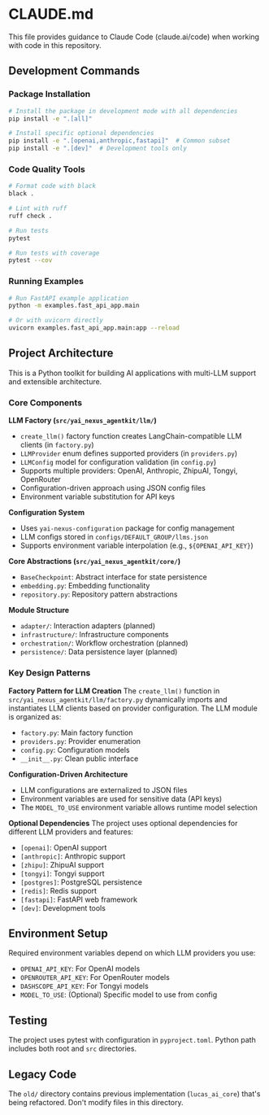# CLAUDE.md

This file provides guidance to Claude Code (claude.ai/code) when working with code in this repository.

## Development Commands

### Package Installation
```bash
# Install the package in development mode with all dependencies
pip install -e ".[all]"

# Install specific optional dependencies
pip install -e ".[openai,anthropic,fastapi]"  # Common subset
pip install -e ".[dev]"  # Development tools only
```

### Code Quality Tools
```bash
# Format code with black
black .

# Lint with ruff
ruff check .

# Run tests
pytest

# Run tests with coverage
pytest --cov
```

### Running Examples
```bash
# Run FastAPI example application
python -m examples.fast_api_app.main

# Or with uvicorn directly
uvicorn examples.fast_api_app.main:app --reload
```

## Project Architecture

This is a Python toolkit for building AI applications with multi-LLM support and extensible architecture.

### Core Components

**LLM Factory (`src/yai_nexus_agentkit/llm/`)**
- `create_llm()` factory function creates LangChain-compatible LLM clients (in `factory.py`)
- `LLMProvider` enum defines supported providers (in `providers.py`)
- `LLMConfig` model for configuration validation (in `config.py`)
- Supports multiple providers: OpenAI, Anthropic, ZhipuAI, Tongyi, OpenRouter
- Configuration-driven approach using JSON config files
- Environment variable substitution for API keys

**Configuration System**
- Uses `yai-nexus-configuration` package for config management
- LLM configs stored in `configs/DEFAULT_GROUP/llms.json`
- Supports environment variable interpolation (e.g., `${OPENAI_API_KEY}`)

**Core Abstractions (`src/yai_nexus_agentkit/core/`)**
- `BaseCheckpoint`: Abstract interface for state persistence
- `embedding.py`: Embedding functionality
- `repository.py`: Repository pattern abstractions

**Module Structure**
- `adapter/`: Interaction adapters (planned)
- `infrastructure/`: Infrastructure components
- `orchestration/`: Workflow orchestration (planned)
- `persistence/`: Data persistence layer (planned)

### Key Design Patterns

**Factory Pattern for LLM Creation**
The `create_llm()` function in `src/yai_nexus_agentkit/llm/factory.py` dynamically imports and instantiates LLM clients based on provider configuration. The LLM module is organized as:
- `factory.py`: Main factory function
- `providers.py`: Provider enumeration
- `config.py`: Configuration models
- `__init__.py`: Clean public interface

**Configuration-Driven Architecture**
- LLM configurations are externalized to JSON files
- Environment variables are used for sensitive data (API keys)
- The `MODEL_TO_USE` environment variable allows runtime model selection

**Optional Dependencies**
The project uses optional dependencies for different LLM providers and features:
- `[openai]`: OpenAI support
- `[anthropic]`: Anthropic support
- `[zhipu]`: ZhipuAI support
- `[tongyi]`: Tongyi support
- `[postgres]`: PostgreSQL persistence
- `[redis]`: Redis support
- `[fastapi]`: FastAPI web framework
- `[dev]`: Development tools

## Environment Setup

Required environment variables depend on which LLM providers you use:
- `OPENAI_API_KEY`: For OpenAI models
- `OPENROUTER_API_KEY`: For OpenRouter models
- `DASHSCOPE_API_KEY`: For Tongyi models
- `MODEL_TO_USE`: (Optional) Specific model to use from config

## Testing

The project uses pytest with configuration in `pyproject.toml`. Python path includes both root and `src` directories.

## Legacy Code

The `old/` directory contains previous implementation (`lucas_ai_core`) that's being refactored. Don't modify files in this directory.